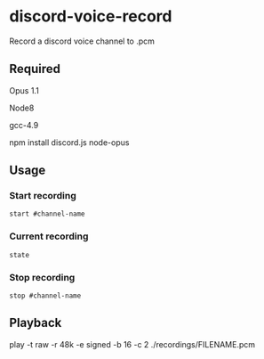 # discord-voice-record

Record a discord voice channel to .pcm

## Required

Opus 1.1

Node8

gcc-4.9

npm install discord.js node-opus

## Usage

### Start recording
`start #channel-name`

### Current recording
`state`

### Stop recording
`stop #channel-name`

## Playback

play -t raw -r 48k -e signed -b 16 -c 2 ./recordings/FILENAME.pcm

